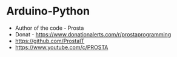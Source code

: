 # Arduino-Python

* Author of the code - Prosta
 * Donat - https://www.donationalerts.com/r/prostaprogramming
 * https://github.com/ProstaIT
 * https://www.youtube.com/c/PROSTA
